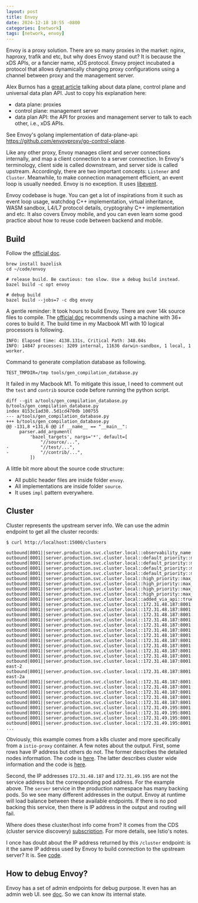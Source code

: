 ```yaml
---
layout: post
title: Envoy
date: 2024-12-18 10:55 -0800
categories: [network]
tags: [network, envoy]
---
```


Envoy is a proxy solution. There are so many proxies in the market: nginx,
haproxy, trafik and etc, but why does Envoy stand out? It is because the xDS
APIs, or a fancier name, xDS protocol. Envoy project incubated a protocol that
allows dynamically changing proxy configurations using a channel between proxy
and the management server.

Alex Burnos has a
[great article](https://medium.com/@aburnos/data-plane-control-plane-and-their-apis-explained-d0a3fa7291f3)
talking about data plane, control plane and universal data plan API. Just to
copy his explanation here:

- data plane: proxies
- control plane: management server
- data plan API: the API for proxies and management server to talk to each
  other, i.e., xDS APIs.

See Envoy's golang implementation of data-plane-api:
<https://github.com/envoyproxy/go-control-plane>.

Like any other proxy, Envoy manages client and server connections internally,
and map a client connection to a server connection. In Envoy's terminology,
client side is called downstream, and server side is called upstream.
Accordingly, there are two important concepts: `Listener` and `Cluster`.
Meanwhile, to make connection management efficient, an event loop is usually
needed. Envoy is no exception. It uses
[libevent](https://github.com/envoyproxy/envoy/blob/267a56570188910358e3ffa494263bb4a24faafe/source/common/event/libevent_scheduler.h#L41).

Envoy codebase is huge. You can get a lot of inspirations from it such as event
loop usage, watchdog C++ implementation, virtual inheritance, WASM sandbox,
L4/L7 protocol details, cryptograhy C++ implementation and etc. It also covers
Envoy mobile, and you can even learn some good practice about how to reuse code
between backend and mobile.

## Build

Follow the
[official doc](https://github.com/envoyproxy/envoy/blob/ac61d8e000adc56d7505517cb4d6af5b82e08d22/bazel/README.md).

```
brew install bazelisk
cd ~/code/envoy

# release build. Be cautious: too slow. Use a debug build instead.
bazel build -c opt envoy

# debug build
bazel build --jobs=7 -c dbg envoy
```

A gentle reminder: It took hours to build Envoy. There are over 14k source
files to compile. The
[official doc](https://www.envoyproxy.io/docs/envoy/latest/faq/build/speed)
recommends using a machine with 36+ cores to build it. The build time in my
Macbook M1 with 10 logical processors is following.

```
INFO: Elapsed time: 4138.131s, Critical Path: 348.04s
INFO: 14847 processes: 3209 internal, 11636 darwin-sandbox, 1 local, 1 worker.
```

Command to generate compilation database as following.

```
TEST_TMPDIR=/tmp tools/gen_compilation_database.py
```

It failed in my Macbook M1. To mitigate this issue, I need to comment out the
`test` and `contrib` source code before running the python script.

```
diff --git a/tools/gen_compilation_database.py b/tools/gen_compilation_database.py
index 8153c1ad30..5d1cd470db 100755
--- a/tools/gen_compilation_database.py
+++ b/tools/gen_compilation_database.py
@@ -131,8 +131,6 @@ if __name__ == "__main__":
     parser.add_argument(
         'bazel_targets', nargs='*', default=[
             "//source/...",
-            "//test/...",
-            "//contrib/...",
         ])
```

A little bit more about the source code structure:

- All public header files are inside folder `envoy`.
- All implementations are inside folder `source`.
- It uses `impl` pattern everywhere.

## Cluster

Cluster represents the upstream server info. We can use the admin endpoint to
get all the cluster records:

```
$ curl http://localhost:15000/clusters

outbound|8001||server.production.svc.cluster.local::observability_name::outbound|8001||server.production.svc.cluster.local
outbound|8001||server.production.svc.cluster.local::default_priority::max_connections::4294967295
outbound|8001||server.production.svc.cluster.local::default_priority::max_pending_requests::4294967295
outbound|8001||server.production.svc.cluster.local::default_priority::max_requests::4294967295
outbound|8001||server.production.svc.cluster.local::default_priority::max_retries::4294967295
outbound|8001||server.production.svc.cluster.local::high_priority::max_connections::1024
outbound|8001||server.production.svc.cluster.local::high_priority::max_pending_requests::1024
outbound|8001||server.production.svc.cluster.local::high_priority::max_requests::1024
outbound|8001||server.production.svc.cluster.local::high_priority::max_retries::3
outbound|8001||server.production.svc.cluster.local::added_via_api::true
outbound|8001||server.production.svc.cluster.local::172.31.48.187:8001::cx_active::0
outbound|8001||server.production.svc.cluster.local::172.31.48.187:8001::cx_connect_fail::0
outbound|8001||server.production.svc.cluster.local::172.31.48.187:8001::cx_total::0
outbound|8001||server.production.svc.cluster.local::172.31.48.187:8001::rq_active::0
outbound|8001||server.production.svc.cluster.local::172.31.48.187:8001::rq_error::0
outbound|8001||server.production.svc.cluster.local::172.31.48.187:8001::rq_success::0
outbound|8001||server.production.svc.cluster.local::172.31.48.187:8001::rq_timeout::0
outbound|8001||server.production.svc.cluster.local::172.31.48.187:8001::rq_total::0
outbound|8001||server.production.svc.cluster.local::172.31.48.187:8001::hostname::
outbound|8001||server.production.svc.cluster.local::172.31.48.187:8001::health_flags::healthy
outbound|8001||server.production.svc.cluster.local::172.31.48.187:8001::weight::1
outbound|8001||server.production.svc.cluster.local::172.31.48.187:8001::region::us-east-2
outbound|8001||server.production.svc.cluster.local::172.31.48.187:8001::zone::us-east-2a
outbound|8001||server.production.svc.cluster.local::172.31.48.187:8001::sub_zone::
outbound|8001||server.production.svc.cluster.local::172.31.48.187:8001::canary::false
outbound|8001||server.production.svc.cluster.local::172.31.48.187:8001::priority::0
outbound|8001||server.production.svc.cluster.local::172.31.48.187:8001::success_rate::-1.0
outbound|8001||server.production.svc.cluster.local::172.31.48.187:8001::local_origin_success_rate::-1.0
outbound|8001||server.production.svc.cluster.local::172.31.49.195:8001::cx_active::0
outbound|8001||server.production.svc.cluster.local::172.31.49.195:8001::cx_connect_fail::0
outbound|8001||server.production.svc.cluster.local::172.31.49.195:8001::cx_total::0
outbound|8001||server.production.svc.cluster.local::172.31.49.195:8001::rq_active::0
...
```

Obviously, this example comes from a k8s cluster and more specifically from a
`istio-proxy` container. A few notes about the output. First, some rows have IP
address but others do not. The former describes the detailed nodes information.
The code is
[here](https://github.com/envoyproxy/envoy/blob/267a56570188910358e3ffa494263bb4a24faafe/source/server/admin/clusters_handler.cc#L239).
The latter describes cluster wide information and the code is
[here](https://github.com/envoyproxy/envoy/blob/267a56570188910358e3ffa494263bb4a24faafe/source/server/admin/clusters_handler.cc#L217).

Second, the IP addresses `172.31.48.187` and `172.31.49.195` are not the
service address but the corresponding pod address. For the example above. The
`server` service in the production namespace has many backing pods. So we see
many different addresses in the output. Envoy at runtime will load balance
between these available endpoints. If there is no pod backing this service,
then there is IP address in the output and routing will fail.

Where does these cluster/host info come from? It comes from the CDS (cluster
service discovery)
[subscription](https://github.com/envoyproxy/envoy/blob/267a56570188910358e3ffa494263bb4a24faafe/source/common/upstream/cds_api_impl.cc#L33).
For more details, see Istio's notes.

I once has doubt about the IP address returned by this `/cluster` endpoint: is
it the same IP address used by Envoy to build connection to the upstream
server? It is. See
[code](https://github.com/envoyproxy/envoy/blob/267a56570188910358e3ffa494263bb4a24faafe/source/common/upstream/upstream_impl.cc#L493).

## How to debug Envoy?

Envoy has a set of admin endpoints for debug purpose. It even has an admin web
UI. see
[doc](https://www.envoyproxy.io/docs/envoy/latest/start/quick-start/admin). So
we can know its internal state.
